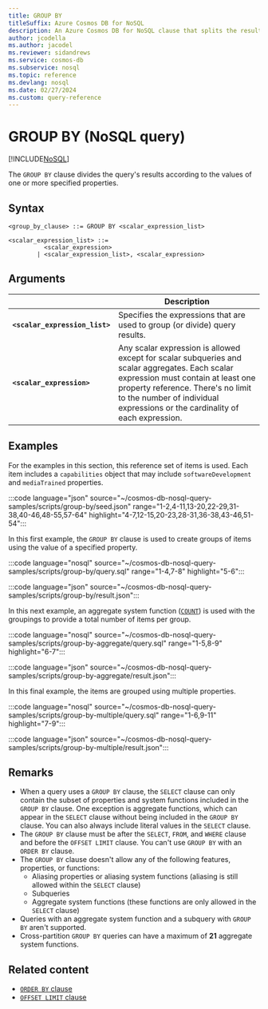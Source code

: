 ```yaml
---
title: GROUP BY
titleSuffix: Azure Cosmos DB for NoSQL
description: An Azure Cosmos DB for NoSQL clause that splits the results according to specified properties.
author: jcodella
ms.author: jacodel
ms.reviewer: sidandrews
ms.service: cosmos-db
ms.subservice: nosql
ms.topic: reference
ms.devlang: nosql
ms.date: 02/27/2024
ms.custom: query-reference
---
```


# GROUP BY (NoSQL query)

[!INCLUDE[NoSQL](../../includes/appliesto-nosql.md)]

The ``GROUP BY`` clause divides the query's results according to the values of one or more specified properties.

## Syntax

```nosql  
<group_by_clause> ::= GROUP BY <scalar_expression_list>

<scalar_expression_list> ::=
          <scalar_expression>
        | <scalar_expression_list>, <scalar_expression>
```  

## Arguments

| | Description |
| --- | --- |
| **``<scalar_expression_list>``** | Specifies the expressions that are used to group (or divide) query results. |
| **``<scalar_expression>``** | Any scalar expression is allowed except for scalar subqueries and scalar aggregates. Each scalar expression must contain at least one property reference. There's no limit to the number of individual expressions or the cardinality of each expression. |

## Examples

For the examples in this section, this reference set of items is used. Each item includes a ``capabilities`` object that may include ``softwareDevelopment`` and ``mediaTrained`` properties.

:::code language="json" source="~/cosmos-db-nosql-query-samples/scripts/group-by/seed.json" range="1-2,4-11,13-20,22-29,31-38,40-46,48-55,57-64" highlight="4-7,12-15,20-23,28-31,36-38,43-46,51-54":::

In this first example, the ``GROUP BY`` clause is used to create groups of items using the value of a specified property.

:::code language="nosql" source="~/cosmos-db-nosql-query-samples/scripts/group-by/query.sql" range="1-4,7-8" highlight="5-6":::

:::code language="json" source="~/cosmos-db-nosql-query-samples/scripts/group-by/result.json":::

In this next example, an aggregate system function ([``COUNT``](count.md)) is used with the groupings to provide a total number of items per group.

:::code language="nosql" source="~/cosmos-db-nosql-query-samples/scripts/group-by-aggregate/query.sql" range="1-5,8-9" highlight="6-7":::

:::code language="json" source="~/cosmos-db-nosql-query-samples/scripts/group-by-aggregate/result.json":::

In this final example, the items are grouped using multiple properties.

:::code language="nosql" source="~/cosmos-db-nosql-query-samples/scripts/group-by-multiple/query.sql" range="1-6,9-11" highlight="7-9":::

:::code language="json" source="~/cosmos-db-nosql-query-samples/scripts/group-by-multiple/result.json":::

## Remarks

- When a query uses a ``GROUP BY`` clause, the ``SELECT`` clause can only contain the subset of properties and system functions included in the ``GROUP BY`` clause. One exception is aggregate functions, which can appear in the ``SELECT`` clause without being included in the ``GROUP BY`` clause. You can also always include literal values in the ``SELECT`` clause.
- The ``GROUP BY`` clause must be after the ``SELECT``, ``FROM``, and ``WHERE`` clause and before the ``OFFSET LIMIT`` clause. You can't use ``GROUP BY`` with an ``ORDER BY`` clause.
- The ``GROUP BY`` clause doesn't allow any of the following features, properties, or functions:
  - Aliasing properties or aliasing system functions (aliasing is still allowed within the ``SELECT`` clause)
  - Subqueries
  - Aggregate system functions (these functions are only allowed in the ``SELECT`` clause)
- Queries with an aggregate system function and a subquery with ``GROUP BY`` aren't supported.
- Cross-partition ``GROUP BY`` queries can have a maximum of **21** aggregate system functions.

## Related content

- [``ORDER BY`` clause](order-by.md)
- [``OFFSET LIMIT`` clause](offset-limit.md)
